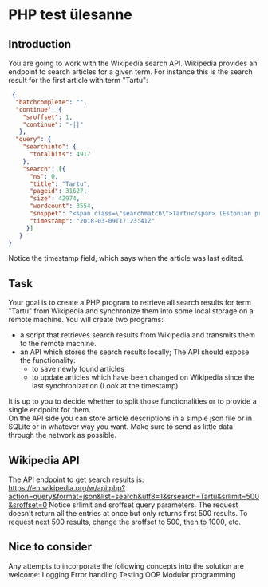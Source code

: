 # PHP test ülesanne

## Introduction

You are going to work with the Wikipedia search API. Wikipedia provides an endpoint to search articles for a given term. For instance this is the search result for the first
article with term "Tartu":
```json
 {
  "batchcomplete": "",
  "continue": {
    "sroffset": 1,
    "continue": "-||"
   },
  "query": {
    "searchinfo": {
      "totalhits": 4917
    },
    "search": [{
      "ns": 0,
      "title": "Tartu",
      "pageid": 31627,
      "size": 42974,
      "wordcount": 3554,
      "snippet": "<span class=\"searchmatch\">Tartu</span> (Estonian pronunciation: [<span class=\"searchmatch\">ˈtɑrtˑu</span>], So",
      "timestamp": "2018-03-09T17:23:41Z"
     }]
   }
}
```
Notice the timestamp field, which says when the article was last edited.

## Task
Your goal is to create a PHP program to retrieve all search results for term "Tartu" from Wikipedia and synchronize them into some local storage on a remote machine.
You will create two programs:
* a script that retrieves search results from Wikipedia and transmits them to the remote machine.
* an API which stores the search results locally; The API should expose the functionality: 
  * to save newly found articles
   * to update articles which have been changed on Wikipedia since the last synchronization (Look at the timestamp) 

It is up to you to decide whether to split those functionalities or to provide a single endpoint for them.   
On the API side you can store article descriptions in a simple json file or in SQLite or in whatever way you
want. Make sure to send as little data through the network as possible.

## Wikipedia API
The API endpoint to get search results is: https://en.wikipedia.org/w/api.php?action=query&format=json&list=search&utf8=1&srsearch=Tartu&srlimit=500&sroffset=0
Notice srlimit and sroffset query parameters. The request doesn't return all the entries at once but only returns first 500 results. To request next 500 results, change the
sroffset to 500, then to 1000, etc.

## Nice to consider
Any attempts to incorporate the following concepts into the solution are welcome:
Logging
Error handling
Testing
OOP
Modular programming
